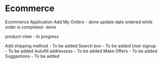 # Ecommerce
Ecommerce Application
Add My Orders - done
update date ordered while order is completed- done

product-view - In progress


Add shipping method - To be added
Search box - To be added
User signup - To be added
Autofill addressess - To be added
Make Offers - To be added
Suggestions - To be added

